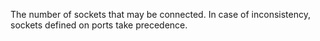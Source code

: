 ﻿The number of sockets that may be connected. In case of inconsistency, sockets defined on ports take precedence.
